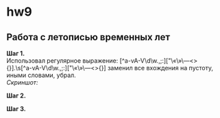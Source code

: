 # hw9
## Работа с летописью временных лет
**Шаг 1.**  
Использовал регулярное выражение: [^а-ѵА-Ѵ\d\w\.\,\;\:\]\[\"\«\»\—\<\>\{\}].\s[^а-ѵА-Ѵ\d\w\.\,\;\:\]\[\"\«\»\—\<\>\{\}] заменил все вхождения на пустоту, иными словами, убрал.  
*Скриншот:*

**Шаг 2.**

**Шаг 3.**
